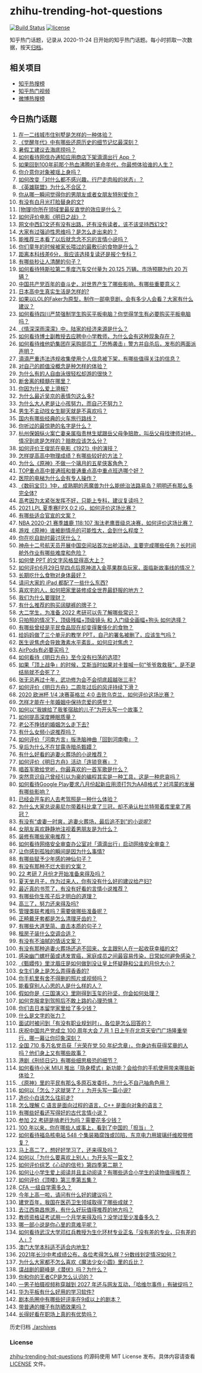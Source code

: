 # zhihu-trending-hot-questions

[![Build Status](https://github.com/justjavac/zhihu-trending-hot-questions/workflows/ci/badge.svg?branch=master)](https://github.com/justjavac/zhihu-trending-hot-questions/actions)
[![license](https://img.shields.io/github/license/justjavac/zhihu-trending-hot-questions)](https://github.com/justjavac/zhihu-trending-hot-questions/blob/master/LICENSE)

知乎热门话题，记录从 2020-11-24 日开始的知乎热门话题。每小时抓取一次数据，按天[归档](./archives)。

## 相关项目

- [知乎热搜榜](https://github.com/justjavac/zhihu-trending-top-search)
- [知乎热门视频](https://github.com/justjavac/zhihu-trending-hot-video)
- [微博热搜榜](https://github.com/justjavac/weibo-trending-hot-search)

## 今日热门话题

<!-- BEGIN -->
<!-- 最后更新时间 Sun Jul 04 2021 21:08:15 GMT+0800 (China Standard Time) -->

1. [在一二线城市住别墅是怎样的一种体验？](https://www.zhihu.com/question/350485995)
2. [《觉醒年代》中有哪些还原历史的细节记忆最深刻？](https://www.zhihu.com/question/451486276)
3. [暑假工建议去海底捞吗？](https://www.zhihu.com/question/398756321)
4. [如何看待网信办通知应用商店下架滴滴出行 App ？](https://www.zhihu.com/question/470015739)
5. [如果回到100年前那个热血沸腾的革命年代，你最想体验谁的人生？](https://www.zhihu.com/question/460118166)
6. [你介意你对象被瑶上身吗？](https://www.zhihu.com/question/429956758)
7. [如何改变「对什么都不感兴趣，行尸走肉般的状态」？](https://www.zhihu.com/question/31249796)
8. [《英雄联盟》为什么不合区？](https://www.zhihu.com/question/352153885)
9. [你从哪一瞬间觉得你的男朋友或者女朋友特别爱你？](https://www.zhihu.com/question/310415598)
10. [有没有白月光打脸替身的文?](https://www.zhihu.com/question/459071698)
11. [[物理]你所在领域里最反直觉的效应是什么？](https://www.zhihu.com/question/466498607)
12. [如何评价电影《明日之战》？](https://www.zhihu.com/question/469466765)
13. [网文中西幻文还有没有出路，还有没有读者，该不该坚持西幻文?](https://www.zhihu.com/question/469646044)
14. [大家有过强迫性思维吗？是怎么走出来的？](https://www.zhihu.com/question/400662217)
15. [能推荐三本看了以后就念念不忘的言情小说吗？](https://www.zhihu.com/question/420713607)
16. [你们童年的时候被家长喂过的最敷衍的食物是什么？](https://www.zhihu.com/question/462844792)
17. [距离本科线差6分，我应该选择复读还是报个专科？](https://www.zhihu.com/question/467517153)
18. [有哪些秒让人清醒的句子？](https://www.zhihu.com/question/464766380)
19. [如何看待特斯拉第二季度汽车交付量为 20.125 万辆，市场预期为约 20
    万辆？](https://www.zhihu.com/question/469602719)
20. [中国共产党百年的奋斗史，对世界产生了哪些影响，有哪些重要意义？](https://www.zhihu.com/question/469274581)
21. [日本高中生真实生活是怎样的?](https://www.zhihu.com/question/358652855)
22. [如果以LOL的Faker为原型，制作一部电竞剧，会有多少人会看？大家有什么建议？](https://www.zhihu.com/question/467272877)
23. [如何看待四川严禁强制学生购买平板电脑？你觉得学生有必要购买平板电脑吗？](https://www.zhihu.com/question/469907647)
24. [《情深深雨濛濛》中，陆家的经济来源是什么？](https://www.zhihu.com/question/54479741)
25. [如何看待博士副教授去应聘中小学教师，为什么会有这种现象存在？](https://www.zhihu.com/question/469006927)
26. [如何看待维他奶集团在采购部员工「恐怖袭击」警方并自杀后，发布的两面派声明？](https://www.zhihu.com/question/469732478)
27. [滴滴严重违法违规收集使用个人信息被下架，有哪些值得关注的信息？](https://www.zhihu.com/question/470016029)
28. [对自己的颜值没概念是种怎样的体验？](https://www.zhihu.com/question/309262006)
29. [为什么有的人自由泳很轻松却游的很快？](https://www.zhihu.com/question/368523197)
30. [断舍离的精髓在哪里？](https://www.zhihu.com/question/25044125)
31. [你因为什么爱上滑板?](https://www.zhihu.com/question/435394228)
32. [为什么最近吴京的表情包这么多?](https://www.zhihu.com/question/459051105)
33. [为什么大人老是让小孩努力，而自己不努力？](https://www.zhihu.com/question/465729487)
34. [男生不主动找女生聊天就是不喜欢吗？](https://www.zhihu.com/question/428269881)
35. [国内有哪些经典的火车旅行路线？](https://www.zhihu.com/question/469093965)
36. [你听过的最惊艳的名字是什么？](https://www.zhihu.com/question/265694919)
37. [杭州保姆纵火案亡妻亲属指责林生斌跟岳父母争赔款，叫岳父母找律师对峙，情况到底是怎样的？赔款应该怎么分？](https://www.zhihu.com/question/469306984)
38. [如何评价王俊凯在电影《1921》中的演技？](https://www.zhihu.com/question/468558447)
39. [怎样提高高中物理成绩？有哪些较好的方法？](https://www.zhihu.com/question/20300295)
40. [为什么《原神》不做一个璃月的五星侠客角色？](https://www.zhihu.com/question/468594400)
41. [TOP重点高中普通班和普通重点高中重点班选哪个好？](https://www.zhihu.com/question/461031307)
42. [医院的电梯为什么会有专人操作？](https://www.zhihu.com/question/275348817)
43. [《数码宝贝》1中，成熟期的恶魔兽为什么能统治法路易岛？明明还有那么多完全体?](https://www.zhihu.com/question/37187108)
44. [高考因为太紧张发挥不好，只能上专科，建议复读吗？](https://www.zhihu.com/question/468480228)
45. [2021 LPL 夏季赛FPX 0:2 iG，如何评价这场比赛？](https://www.zhihu.com/question/469808758)
46. [有哪些适合官宣的文案？](https://www.zhihu.com/question/436157838)
47. [NBA 2020-21 赛季雄鹿 118:107
    淘汰老鹰晋级总决赛，如何评价这场比赛？](https://www.zhihu.com/question/469901211)
48. [游戏《原神》谁被剧情杀的可能性大，会到什么程度？](https://www.zhihu.com/question/466856390)
49. [你在吃自助时最讨厌什么？](https://www.zhihu.com/question/63212359)
50. [神舟十二号航天员开展中国空间站首次出舱活动，主要完成哪些任务？长时间舱外作业有哪些难度和危险？](https://www.zhihu.com/question/469911953)
51. [如何使 PPT 的文字风格显得高大上？](https://www.zhihu.com/question/26104860)
52. [如何评价6月29日早四点后原神进入金苹果群岛玩家，面临新故事线的情况？](https://www.zhihu.com/question/468978856)
53. [长期吃什么食物对身体最好？](https://www.zhihu.com/question/455630164)
54. [请问大家的 iPad 都配了一些什么东西?](https://www.zhihu.com/question/441947056)
55. [喜欢宅的人，如何把家里装修成全世界最舒服的地方？](https://www.zhihu.com/question/35781319)
56. [我们为什么要理财？](https://www.zhihu.com/question/24177177)
57. [有什么推荐的购买阔腿裤的牌子？](https://www.zhihu.com/question/40872962)
58. [大二学生，为准备 2022 考研可以先了解哪些常识？](https://www.zhihu.com/question/400494597)
59. [只拍照的情况下，顶级残幅+顶级镜头 和 入门级全画幅+狗头
    如何选择？](https://www.zhihu.com/question/467675765)
60. [有哪些曾经是平民食品现在却变得奢侈化的食物？](https://www.zhihu.com/question/468524945)
61. [给妈妈做了三个单元的教学 PPT，自己的署名被删了，应该生气吗？](https://www.zhihu.com/question/466380653)
62. [医生说焦虑会导致激素水平紊乱，如何应对焦虑？](https://www.zhihu.com/question/469907164)
63. [AirPods有必要买吗？](https://www.zhihu.com/question/465884888)
64. [如何看待《明日方舟》至今没有扫荡的选项?](https://www.zhihu.com/question/469337436)
65. [如果「顶上战争」的时候，艾斯当时如果对卡普喊一句“爷爷救救我”，是不是结局就不会死了？](https://www.zhihu.com/question/275781764)
66. [张无忌再过十年，武功修为会不会彻底超越张三丰?](https://www.zhihu.com/question/458327600)
67. [如何评价《明日方舟》二周年过后的风评持续下滑？](https://www.zhihu.com/question/469788139)
68. [2020 欧洲杯 1/4 决赛英格兰 4:0
    击败乌克兰，如何评价这场比赛？](https://www.zhihu.com/question/469893448)
69. [怎样才能在十年婚姻中保持恋爱的感觉？](https://www.zhihu.com/question/458200334)
70. [如何以“我嫁给了我爹宿敌的儿子”为开头写一个故事？](https://www.zhihu.com/question/425380931)
71. [如何提高深度睡眠质量？](https://www.zhihu.com/question/21367788)
72. [老公不挣钱的婚姻怎么走下去?](https://www.zhihu.com/question/374704037)
73. [有什么女频小说推荐吗？](https://www.zhihu.com/question/457795893)
74. [如何评价「河南方言」版洗脑神曲「回到河南嘞」？](https://www.zhihu.com/question/469090177)
75. [皇后为什么不在甘露寺暗杀甄嬛？](https://www.zhihu.com/question/323782581)
76. [有什么好看的追妻火葬场的小说推荐？](https://www.zhihu.com/question/463126197)
77. [如何评价《明日方舟》活动「连锁竞赛」？](https://www.zhihu.com/question/469569572)
78. [唱首军歌给党听，你最喜欢的一首军歌是什么？](https://www.zhihu.com/question/469697834)
79. [突然意识自己曾经引以为豪的编程其实是一种工具，这是一种悲哀吗？](https://www.zhihu.com/question/469223256)
80. [如何看待Google
    Play要求八月份起新应用须打包为AAB格式？对鸿蒙的发展有哪些影响？](https://www.zhihu.com/question/469588431)
81. [已经会开车的人去考驾照是一种什么体验？](https://www.zhihu.com/question/61195942)
82. [为什么大家总说奥尼尔带着科比拿了三冠，却不承认杜兰特带着库里拿了两冠？](https://www.zhihu.com/question/466820448)
83. [有没有“虐妻一时爽，追妻火葬场，最后追不到”的小说呢?](https://www.zhihu.com/question/397071668)
84. [女朋友喜欢静静地注视着男朋友是为什么？](https://www.zhihu.com/question/309919749)
85. [装修有哪些家电推荐？](https://www.zhihu.com/question/59782502)
86. [如何看待网络安全审查办公室对「滴滴出行」启动网络安全审查？](https://www.zhihu.com/question/469590210)
87. [让你感到孤独的瞬间是因为什么事情?](https://www.zhihu.com/question/465940944)
88. [有哪些赋予少年感的神仙句子？](https://www.zhihu.com/question/464697831)
89. [有没有那种不烂大街的文案？](https://www.zhihu.com/question/466067005)
90. [22 考研 7 月份才开始准备来得及吗？](https://www.zhihu.com/question/461398813)
91. [夏天坐月子，作为过来人，你有没有什么好的建议给产妇?](https://www.zhihu.com/question/460231954)
92. [最近真的书荒了，有没有好看的言情小说推荐？](https://www.zhihu.com/question/465306659)
93. [有哪些你生孩子后才明白的道理？](https://www.zhihu.com/question/463303641)
94. [高三了，努力还来得及吗?](https://www.zhihu.com/question/464944548)
95. [管理类联考难吗？需要做哪些准备呢？](https://www.zhihu.com/question/339992123)
96. [正畸戴牙套都是怎么清理牙齿的？](https://www.zhihu.com/question/458630145)
97. [有哪些大道至简、直击本质的句子？](https://www.zhihu.com/question/466361764)
98. [租房子装什么空调合适？](https://www.zhihu.com/question/456683441)
99. [有没有不油腻的情话文案？](https://www.zhihu.com/question/461738801)
100. [有没有那种追妻火葬场还追不回来，女主跟别人在一起收获幸福的文?](https://www.zhihu.com/question/408254252)
101. [感染幽门螺杆菌或诱发胃癌，家庭成员之间最容易传染，日常如何避免感染？](https://www.zhihu.com/question/469701438)
102. [《甄嬛传》里沈眉庄是如何做到没让皇上怀疑静和公主的月份大小？](https://www.zhihu.com/question/451619488)
103. [女生们身上是怎么弄得香香的?](https://www.zhihu.com/question/285951733)
104. [你手机里有舍不得删的照片或视频吗？](https://www.zhihu.com/question/312849874)
105. [能看穿别人心思的人是什么样的人？](https://www.zhihu.com/question/27095943)
106. [假如你是《三国演义》里刚得到玉玺的孙坚，你会如何处理？](https://www.zhihu.com/question/468740811)
107. [如何克服拿到驾照后不敢上路的心理恐惧？](https://www.zhihu.com/question/378244895)
108. [你们去日本留学家里给了多少钱？](https://www.zhihu.com/question/349176242)
109. [什么是文字的张力？](https://www.zhihu.com/question/20815158)
110. [面试时被问到「有没有职业规划时」，各位是怎么回答的？](https://www.zhihu.com/question/19850945)
111. [庆祝中国共产党成立 100 周年大会 7 月 1
     日上午在北京天安门广场隆重举行，哪一幕让你印象深刻？](https://www.zhihu.com/question/469219832)
112. [全国 710 多万名党员获「光荣在党 50
     年纪念章」，你身边有获得奖章的人吗？他们身上又有哪些故事？](https://www.zhihu.com/question/469220759)
113. [港剧《刑侦日记》有哪些细思极恐的细节？](https://www.zhihu.com/question/465226369)
114. [如何看待小米 MIUI
     推出「隐身模式」新功能？会给你的手机使用带来哪些新体验？](https://www.zhihu.com/question/469242892)
115. [《原神》里的平民有那么多原石发委托，为什么不自己抽角色用？](https://www.zhihu.com/question/462697256)
116. [如何以「怎么？这就哭了？」为开头写一篇小说?](https://www.zhihu.com/question/453484837)
117. [造价小白该怎么往前走?](https://www.zhihu.com/question/459896991)
118. [怎么理解 C 语言是面向过程的语言，C++ 是面向对象的语言？](https://www.zhihu.com/question/24425316)
119. [有哪些好看还写得好的古代言情小说？](https://www.zhihu.com/question/305808724)
120. [参加 22 考研是啃老行为吗？需要花多少钱？](https://www.zhihu.com/question/469453406)
121. [100 年以来，你在哪些人或事上，看到了中国的「担当」？](https://www.zhihu.com/question/469083054)
122. [如何看待福岛核电站 548
     个集装箱腐蚀或凹陷，东京电力用玻璃纤维胶带修复？](https://www.zhihu.com/question/469544314)
123. [马上高二了，想好好学习了，还来得及吗？](https://www.zhihu.com/question/464340442)
124. [如何以「为什么要喜欢上别人」为开头写一篇文？](https://www.zhihu.com/question/443120413)
125. [如何评价综艺《心动的信号》第四季第二期？](https://www.zhihu.com/question/469588792)
126. [如何让小学生爱上阅读并且主动阅读？有哪些适合小学生的读物值得推荐？](https://www.zhihu.com/question/20298114)
127. [如何评价《顶楼》第三季第五集？](https://www.zhihu.com/question/469569647)
128. [CFA 一级自学需多久？](https://www.zhihu.com/question/46129772)
129. [今年上高一啦，请问有什么好的建议吗？](https://www.zhihu.com/question/467877062)
130. [建党百年，我国在医药卫生领域取得了哪些成就？](https://www.zhihu.com/question/468756547)
131. [去江西南昌旅游，有什么好玩值得推荐的地方吗？](https://www.zhihu.com/question/348057500)
132. [教师资格证考试用一个月学来得及吗？没学过至少准备多久？](https://www.zhihu.com/question/412569772)
133. [哪一部小说是你心里的意难平呢？](https://www.zhihu.com/question/467675119)
134. [如何看待武汉大学邓红兵教授为生化环材专业正名「没有差的专业，只有差的人」?](https://www.zhihu.com/question/469600953)
135. [澳门大学本科适不适合内地生?](https://www.zhihu.com/question/371477684)
136. [2021年长沙中考成绩公布，各位考得怎么样？分数线划定情况如何？](https://www.zhihu.com/question/469625668)
137. [为什么大家都不怎么喜欢《魔法少女小圆》里的丘比？](https://www.zhihu.com/question/37154229)
138. [谍战剧的巅峰是《潜伏》吗？为什么？](https://www.zhihu.com/question/467430277)
139. [你和你的王者CP是怎么认识的？](https://www.zhihu.com/question/465183546)
140. [一男子拍摄视频称穿越到 2027
     年还与网友互动，「哈维尔事件」有破绽吗？](https://www.zhihu.com/question/466675842)
141. [华为平板有什么好用的学习软件?](https://www.zhihu.com/question/310728794)
142. [剧本杀圈中有哪些好评率在9成以上的剧本？](https://www.zhihu.com/question/376559705)
143. [带普通的帽子有防晒效果吗？](https://www.zhihu.com/question/444213755)
144. [长得好看在职场上真的有优势吗？](https://www.zhihu.com/question/461972771)

<!-- END -->

历史归档 [./archives](./archives)

### License

[zhihu-trending-hot-questions](https://github.com/justjavac/zhihu-trending-hot-questions)
的源码使用 MIT License 发布。具体内容请查看 [LICENSE](./LICENSE) 文件。
